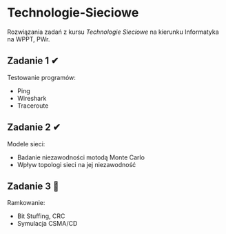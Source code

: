 # Technologie-Sieciowe
Rozwiązania zadań z kursu *Technologie Sieciowe* na kierunku Informatyka na WPPT, PWr.

## Zadanie 1 ✔
Testowanie programów:
- Ping
- Wireshark
- Traceroute

## Zadanie 2 ✔
Modele sieci:
- Badanie niezawodności motodą Monte Carlo
- Wpływ topologi sieci na jej niezawodność

## Zadanie 3 🚧
Ramkowanie:
- Bit Stuffing, CRC
- Symulacja CSMA/CD
